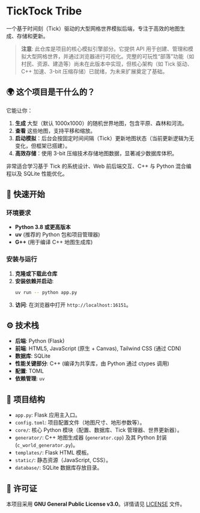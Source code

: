 # TickTock Tribe

一个基于时间刻（Tick）驱动的大型网格世界模拟后端，专注于高效的地图生成、存储和更新。

> **注意**: 此仓库是项目的核心模拟引擎部分。它提供 API 用于创建、管理和模拟大型网格世界，并通过浏览器进行可视化。完整的可玩性“部落”功能（如村民、资源、建造等）尚未在此版本中实现，但核心架构（如 Tick 驱动、C++ 加速、3-bit 压缩存储）已就绪，为未来扩展奠定了基础。

## 🌍 这个项目是干什么的？

它能让你：

1.  **生成** 大型（默认 1000x1000）的随机世界地图，包含平原、森林和河流。
2.  **查看** 这些地图，支持平移和缩放。
3.  **启动模拟**：后台会按固定时间间隔（Tick）更新地图状态（当前更新逻辑为无变化，但框架已搭建）。
4.  **高效存储**：使用 3-bit 压缩技术存储地图数据，显著减少数据库体积。

非常适合学习基于 Tick 的系统设计、Web 前后端交互、C++ 与 Python 混合编程以及 SQLite 性能优化。

## 🚀 快速开始

### 环境要求

*   **Python 3.8 或更高版本**
*   **uv** (推荐的 Python 包和项目管理器)
*   **G++** (用于编译 C++ 地图生成库)

### 安装与运行

1.  **克隆或下载此仓库**
2.  **安装依赖并启动**:
    ```bash
    uv run -- python app.py
    ```
3.  **访问**: 在浏览器中打开 `http://localhost:16151`。

## ⚙️ 技术栈

*   **后端**: Python (Flask)
*   **前端**: HTML5, JavaScript (原生 + Canvas), Tailwind CSS (通过 CDN)
*   **数据库**: SQLite
*   **性能关键部分**: C++ (编译为共享库，由 Python 通过 ctypes 调用)
*   **配置**: TOML
*   **依赖管理**: `uv`

## 📁 项目结构

*   `app.py`: Flask 应用主入口。
*   `config.toml`: 项目配置文件（地图尺寸、地形参数等）。
*   `core/`: 核心 Python 模块（配置、数据库、Tick 管理器、世界更新器）。
*   `generator/`: C++ 地图生成器 (`generator.cpp`) 及其 Python 封装 (`c_world_generator.py`)。
*   `templates/`: Flask HTML 模板。
*   `static/`: 静态资源（JavaScript, CSS）。
*   `database/`: SQLite 数据库存放目录。

## 📜 许可证

本项目采用 **GNU General Public License v3.0**。详情请见 [LICENSE](LICENSE) 文件。
